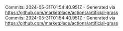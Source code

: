 Commits: 2024-05-31T01:54:40.951Z - Generated via https://github.com/marketplace/actions/artificial-grass
<br>
Commits: 2024-05-31T01:54:40.951Z - Generated via https://github.com/marketplace/actions/artificial-grass
<br>
